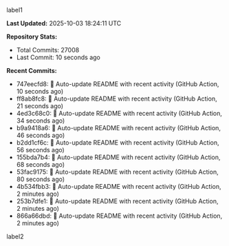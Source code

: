 
label1 
<!-- ACTIVITY_START -->
**Last Updated:** 2025-10-03 18:24:11 UTC

**Repository Stats:**
- Total Commits: 27008
- Last Commit: 10 seconds ago

**Recent Commits:**
- 747eecfd8: 🤖 Auto-update README with recent activity (GitHub Action, 10 seconds ago)
- ff8ab8fc8: 🤖 Auto-update README with recent activity (GitHub Action, 21 seconds ago)
- 4ed3c68c0: 🤖 Auto-update README with recent activity (GitHub Action, 34 seconds ago)
- b9a9418a6: 🤖 Auto-update README with recent activity (GitHub Action, 46 seconds ago)
- b2dd1cf6c: 🤖 Auto-update README with recent activity (GitHub Action, 56 seconds ago)
- 155bda7b4: 🤖 Auto-update README with recent activity (GitHub Action, 68 seconds ago)
- 53fac9175: 🤖 Auto-update README with recent activity (GitHub Action, 80 seconds ago)
- 4b534fbb3: 🤖 Auto-update README with recent activity (GitHub Action, 2 minutes ago)
- 253b7dfe1: 🤖 Auto-update README with recent activity (GitHub Action, 2 minutes ago)
- 866a66dbd: 🤖 Auto-update README with recent activity (GitHub Action, 2 minutes ago)
<!-- ACTIVITY_END -->

label2
